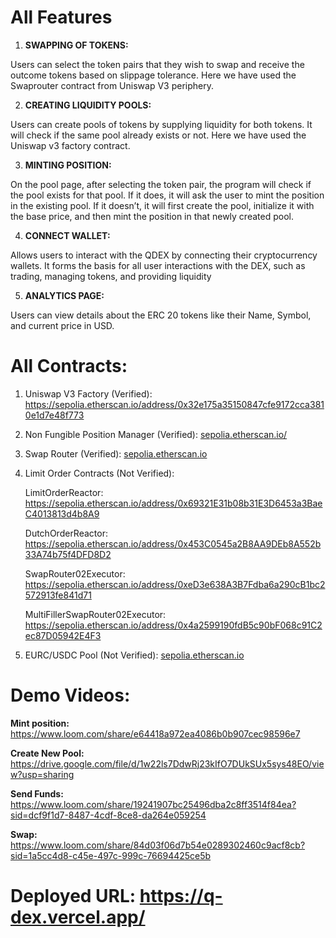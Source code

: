 # All Features

1. **SWAPPING OF TOKENS:**

Users can select the token pairs that they wish to swap and receive the outcome tokens based on slippage tolerance. Here we have used the Swaprouter contract from Uniswap V3 periphery.

2. **CREATING LIQUIDITY POOLS:**

Users can create pools of tokens by supplying liquidity for both tokens. It will check if the same pool already exists or not. Here we have used the Uniswap v3 factory contract.

3. **MINTING POSITION:**

On the pool page, after selecting the token pair, the program will check if the pool exists for that pool. If it does, it will ask the user to mint the position in the existing pool. If it doesn’t, it will first create the pool, initialize it with the base price, and then mint the position in that newly created pool.

4. **CONNECT WALLET:**

Allows users to interact with the QDEX by connecting their cryptocurrency wallets. It forms the basis for all user interactions with the DEX, such as trading, managing tokens, and providing liquidity

5. **ANALYTICS PAGE:**

Users can view details about the ERC 20 tokens like their Name, Symbol, and current price in USD.

# All Contracts:

1. Uniswap V3 Factory (Verified): https://sepolia.etherscan.io/address/0x32e175a35150847cfe9172cca3810e1d7e48f773
2. Non Fungible Position Manager (Verified): [sepolia.etherscan.io/](https://sepolia.etherscan.io/address/0x5610EDc4FFf83CD27005C8fac3cFAc41396A759B)
3. Swap Router (Verified): [sepolia.etherscan.io](https://sepolia.etherscan.io/address/0x217eE4295fcFDedF740080fA12b6ec82c60A973a)
4. Limit Order Contracts (Not Verified):
    
    LimitOrderReactor: https://sepolia.etherscan.io/address/0x69321E31b08b31E3D6453a3BaeC4013813d4b8A9
   
    DutchOrderReactor: https://sepolia.etherscan.io/address/0x453C0545a2B8AA9DEb8A552b33A74b75f4DFD8D2
   
    SwapRouter02Executor: https://sepolia.etherscan.io/address/0xeD3e638A3B7Fdba6a290cB1bc2572913fe841d71
   
    MultiFillerSwapRouter02Executor: https://sepolia.etherscan.io/address/0x4a2599190fdB5c90bF068c91C2ec87D05942E4F3
    
6. EURC/USDC Pool (Not Verified): [sepolia.etherscan.io](https://sepolia.etherscan.io/address/0x391246C0873ff6a14aba382bB6bc7eC3fE9Bd083)

# Demo Videos:

**Mint position:** https://www.loom.com/share/e64418a972ea4086b0b907cec98596e7  

**Create New Pool:** https://drive.google.com/file/d/1w22ls7DdwRj23kIfO7DUkSUx5sys48EO/view?usp=sharing

**Send Funds:** https://www.loom.com/share/19241907bc25496dba2c8ff3514f84ea?sid=dcf9f1d7-8487-4cdf-8ce8-da264e059254

**Swap:** https://www.loom.com/share/84d03f06d7b54e0289302460c9acf8cb?sid=1a5cc4d8-c45e-497c-999c-76694425ce5b


# Deployed URL: https://q-dex.vercel.app/
